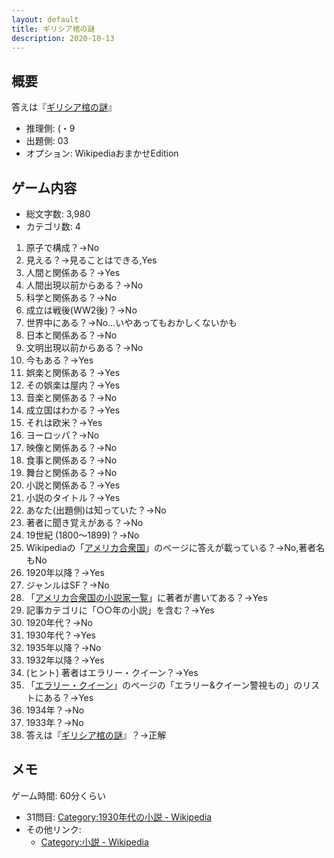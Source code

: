 ```yaml
---
layout: default
title: ギリシア棺の謎
description: 2020-10-13
---
```


## 概要

答えは『[ギリシア棺の謎](https://ja.wikipedia.org/wiki/%E3%82%AE%E3%83%AA%E3%82%B7%E3%82%A2%E6%A3%BA%E3%81%AE%E8%AC%8E)』

- 推理側: (・9
- 出題側: 03
- オプション: WikipediaおまかせEdition

## ゲーム内容

- 総文字数: 3,980
- カテゴリ数: 4

1. 原子で構成？→No
2. 見える？→見ることはできる,Yes
3. 人間と関係ある？→Yes
4. 人間出現以前からある？→No
5. 科学と関係ある？→No
6. 成立は戦後(WW2後)？→No
7. 世界中にある？→No…いやあってもおかしくないかも
8. 日本と関係ある？→No
9. 文明出現以前からある？→No
10. 今もある？→Yes
11. 娯楽と関係ある？→Yes
12. その娯楽は屋内？→Yes
13. 音楽と関係ある？→No
14. 成立国はわかる？→Yes
15. それは欧米？→Yes
16. ヨーロッパ？→No
17. 映像と関係ある？→No
18. 食事と関係ある？→No
19. 舞台と関係ある？→No
20. 小説と関係ある？→Yes
21. 小説のタイトル？→Yes
22. あなた(出題側)は知っていた？→No
23. 著者に聞き覚えがある？→No
24. 19世紀 (1800～1899)？→No
25. Wikipediaの「[アメリカ合衆国](https://ja.wikipedia.org/wiki/%E3%82%A2%E3%83%A1%E3%83%AA%E3%82%AB%E5%90%88%E8%A1%86%E5%9B%BD)」のページに答えが載っている？→No,著者名もNo
26. 1920年以降？→Yes
27. ジャンルはSF？→No
28. 「[アメリカ合衆国の小説家一覧](https://ja.wikipedia.org/wiki/%E3%82%A2%E3%83%A1%E3%83%AA%E3%82%AB%E5%90%88%E8%A1%86%E5%9B%BD%E3%81%AE%E5%B0%8F%E8%AA%AC%E5%AE%B6%E4%B8%80%E8%A6%A7)」に著者が書いてある？→Yes
29. 記事カテゴリに「○○年の小説」を含む？→Yes
30. 1920年代？→No
31. 1930年代？→Yes
32. 1935年以降？→No
33. 1932年以降？→Yes
34. (ヒント) 著者はエラリー・クイーン？→Yes
35. 「[エラリー・クイーン](https://ja.wikipedia.org/wiki/%E3%82%A8%E3%83%A9%E3%83%AA%E3%83%BC%E3%83%BB%E3%82%AF%E3%82%A4%E3%83%BC%E3%83%B3)」のページの「エラリー&クイーン警視もの」のリストにある？→Yes
36. 1934年？→No
37. 1933年？→No
38. 答えは『[ギリシア棺の謎](https://ja.wikipedia.org/wiki/%E3%82%AE%E3%83%AA%E3%82%B7%E3%82%A2%E6%A3%BA%E3%81%AE%E8%AC%8E)』？→正解

## メモ

ゲーム時間: 60分くらい

- 31問目: [Category:1930年代の小説 - Wikipedia](https://ja.wikipedia.org/wiki/Category:1930%E5%B9%B4%E4%BB%A3%E3%81%AE%E5%B0%8F%E8%AA%AC)
- その他リンク:
  - [Category:小説 - Wikipedia](https://ja.wikipedia.org/wiki/Category:%E5%B0%8F%E8%AA%AC)
